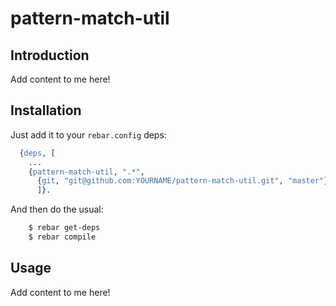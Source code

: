 # pattern-match-util


## Introduction

Add content to me here!


## Installation

Just add it to your ``rebar.config`` deps:

```erlang
  {deps, [
    ...
    {pattern-match-util, ".*",
      {git, "git@github.com:YOURNAME/pattern-match-util.git", "master"}}
      ]}.
```

And then do the usual:

```bash
    $ rebar get-deps
    $ rebar compile
```


## Usage

Add content to me here!
